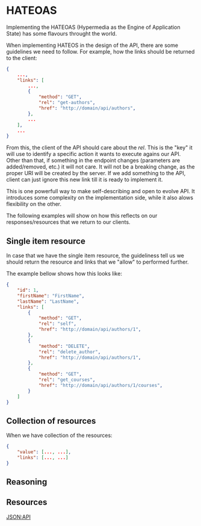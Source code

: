 # HATEOAS

Implementing the HATEOAS (Hypermedia as the Engine of Application State) has some flavours throught the world.

When implementing HATEOS in the design of the API, there are some guidelines we need to follow. For example, how the links should be returned to the client:

```json
{
    ...,
    "links": [
        ...,
        {
            "method": "GET",
            "rel": "get-authors",
            "href": "http://domain/api/authors",
        },
        ...
    ],
    ...
}
```

From this, the client of the API should care about the *rel*. This is the "key" it will use to identify a specific action it wants to execute agains our API. Other than that, if something in the endpoint changes (parameters are added/removed, etc.) it will not care. It will not be a breaking change, as the proper URI will be created by the server. If we add something to the API, client can just ignore this new link till it is ready to implement it.

This is one powerfull way to make self-describing and open to evolve API. It introduces some complexity on the implementation side, while it also alows flexibility on the other.

The following examples will show on how this reflects on our responses/resources that we return to our clients.

## Single item resource

In case that we have the single item resource, the guideliness tell us we should return the resource and links that we "allow" to performed further.

The example bellow shows how this looks like:

```json
{
    "id": 1,
    "firstName": "FirstName",
    "lastName": "LastName",
    "links": [
        {
            "method": "GET",
            "rel": "self",
            "href": "http://domain/api/authors/1",
        },
        {
            "method": "DELETE",
            "rel": "delete_author",
            "href": "http://domain/api/authors/1",
        },
        {
            "method": "GET",
            "rel": "get_courses",
            "href": "http://domain/api/authors/1/courses",
        }
    ]
}
```

## Collection of resources

When we have collection of the resources:

```json
{
    "value": [..., ...],
    "links": [..., ...]
}
```

## Reasoning

## Resources

[JSON:API](https://jsonapi.org/)
